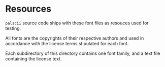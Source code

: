 # Resources

`palscii` source code ships with these font files as resouces used for testing.

All fonts are the copyrights of their respective authors and used in accordance
with the license terms stipulated for each font.

Each subdirectory of this directory contains one font family, and a text file
containing the license text.
